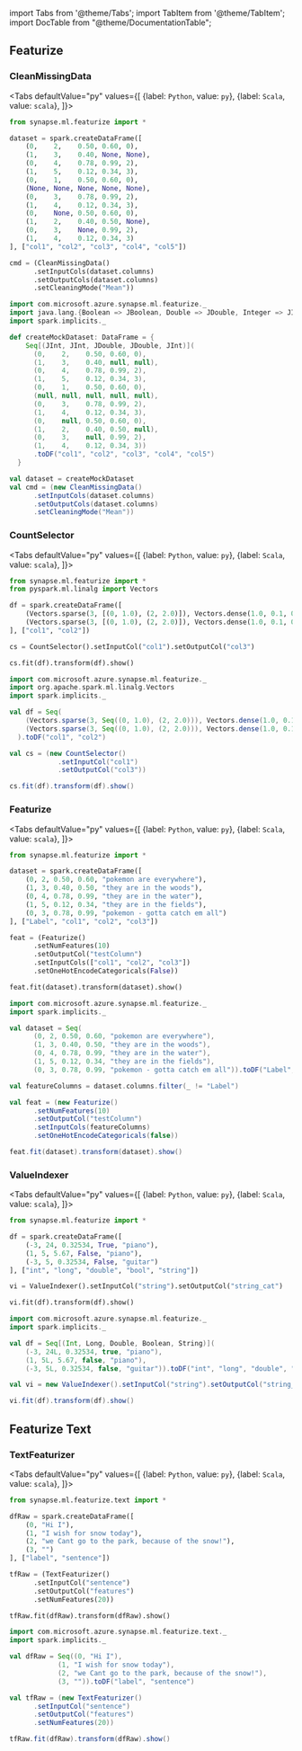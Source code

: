 import Tabs from '@theme/Tabs';
import TabItem from '@theme/TabItem';
import DocTable from "@theme/DocumentationTable";


## Featurize

### CleanMissingData

<Tabs
defaultValue="py"
values={[
{label: `Python`, value: `py`},
{label: `Scala`, value: `scala`},
]}>
<TabItem value="py">

<!--pytest-codeblocks:cont-->

```python
from synapse.ml.featurize import *

dataset = spark.createDataFrame([
    (0,    2,    0.50, 0.60, 0),
    (1,    3,    0.40, None, None),
    (0,    4,    0.78, 0.99, 2),
    (1,    5,    0.12, 0.34, 3),
    (0,    1,    0.50, 0.60, 0),
    (None, None, None, None, None),
    (0,    3,    0.78, 0.99, 2),
    (1,    4,    0.12, 0.34, 3),
    (0,    None, 0.50, 0.60, 0),
    (1,    2,    0.40, 0.50, None),
    (0,    3,    None, 0.99, 2),
    (1,    4,    0.12, 0.34, 3)
], ["col1", "col2", "col3", "col4", "col5"])

cmd = (CleanMissingData()
      .setInputCols(dataset.columns)
      .setOutputCols(dataset.columns)
      .setCleaningMode("Mean"))
```

</TabItem>
<TabItem value="scala">

```scala
import com.microsoft.azure.synapse.ml.featurize._
import java.lang.{Boolean => JBoolean, Double => JDouble, Integer => JInt}
import spark.implicits._

def createMockDataset: DataFrame = {
    Seq[(JInt, JInt, JDouble, JDouble, JInt)](
      (0,    2,    0.50, 0.60, 0),
      (1,    3,    0.40, null, null),
      (0,    4,    0.78, 0.99, 2),
      (1,    5,    0.12, 0.34, 3),
      (0,    1,    0.50, 0.60, 0),
      (null, null, null, null, null),
      (0,    3,    0.78, 0.99, 2),
      (1,    4,    0.12, 0.34, 3),
      (0,    null, 0.50, 0.60, 0),
      (1,    2,    0.40, 0.50, null),
      (0,    3,    null, 0.99, 2),
      (1,    4,    0.12, 0.34, 3))
      .toDF("col1", "col2", "col3", "col4", "col5")
  }

val dataset = createMockDataset
val cmd = (new CleanMissingData()
      .setInputCols(dataset.columns)
      .setOutputCols(dataset.columns)
      .setCleaningMode("Mean"))
```

</TabItem>
</Tabs>

<DocTable className="CleanMissingData"
py="synapse.ml.featurize.html#module-synapse.ml.featurize.CleanMissingData"
scala="com/microsoft/azure/synapse/ml/featurize/CleanMissingData.html"
sourceLink="https://github.com/microsoft/SynapseML/blob/master/core/src/main/scala/com/microsoft/azure/synapse/ml/featurize/CleanMissingData.scala" />


### CountSelector

<Tabs
defaultValue="py"
values={[
{label: `Python`, value: `py`},
{label: `Scala`, value: `scala`},
]}>
<TabItem value="py">




<!--pytest-codeblocks:cont-->

```python
from synapse.ml.featurize import *
from pyspark.ml.linalg import Vectors

df = spark.createDataFrame([
    (Vectors.sparse(3, [(0, 1.0), (2, 2.0)]), Vectors.dense(1.0, 0.1, 0)),
    (Vectors.sparse(3, [(0, 1.0), (2, 2.0)]), Vectors.dense(1.0, 0.1, 0))
], ["col1", "col2"])

cs = CountSelector().setInputCol("col1").setOutputCol("col3")

cs.fit(df).transform(df).show()
```

</TabItem>
<TabItem value="scala">

```scala
import com.microsoft.azure.synapse.ml.featurize._
import org.apache.spark.ml.linalg.Vectors
import spark.implicits._

val df = Seq(
    (Vectors.sparse(3, Seq((0, 1.0), (2, 2.0))), Vectors.dense(1.0, 0.1, 0)),
    (Vectors.sparse(3, Seq((0, 1.0), (2, 2.0))), Vectors.dense(1.0, 0.1, 0))
  ).toDF("col1", "col2")

val cs = (new CountSelector()
            .setInputCol("col1")
            .setOutputCol("col3"))

cs.fit(df).transform(df).show()
```

</TabItem>
</Tabs>

<DocTable className="CountSelector"
py="synapse.ml.featurize.html#module-synapse.ml.featurize.CountSelector"
scala="com/microsoft/azure/synapse/ml/featurize/CountSelector.html"
sourceLink="https://github.com/microsoft/SynapseML/blob/master/core/src/main/scala/com/microsoft/azure/synapse/ml/featurize/CountSelector.scala" />


### Featurize

<Tabs
defaultValue="py"
values={[
{label: `Python`, value: `py`},
{label: `Scala`, value: `scala`},
]}>
<TabItem value="py">




<!--pytest-codeblocks:cont-->

```python
from synapse.ml.featurize import *

dataset = spark.createDataFrame([
    (0, 2, 0.50, 0.60, "pokemon are everywhere"),
    (1, 3, 0.40, 0.50, "they are in the woods"),
    (0, 4, 0.78, 0.99, "they are in the water"),
    (1, 5, 0.12, 0.34, "they are in the fields"),
    (0, 3, 0.78, 0.99, "pokemon - gotta catch em all")
], ["Label", "col1", "col2", "col3"])

feat = (Featurize()
      .setNumFeatures(10)
      .setOutputCol("testColumn")
      .setInputCols(["col1", "col2", "col3"])
      .setOneHotEncodeCategoricals(False))

feat.fit(dataset).transform(dataset).show()
```

</TabItem>
<TabItem value="scala">

```scala
import com.microsoft.azure.synapse.ml.featurize._
import spark.implicits._

val dataset = Seq(
      (0, 2, 0.50, 0.60, "pokemon are everywhere"),
      (1, 3, 0.40, 0.50, "they are in the woods"),
      (0, 4, 0.78, 0.99, "they are in the water"),
      (1, 5, 0.12, 0.34, "they are in the fields"),
      (0, 3, 0.78, 0.99, "pokemon - gotta catch em all")).toDF("Label", "col1", "col2", "col3")

val featureColumns = dataset.columns.filter(_ != "Label")

val feat = (new Featurize()
      .setNumFeatures(10)
      .setOutputCol("testColumn")
      .setInputCols(featureColumns)
      .setOneHotEncodeCategoricals(false))

feat.fit(dataset).transform(dataset).show()
```

</TabItem>
</Tabs>

<DocTable className="Featurize"
py="synapse.ml.featurize.html#module-synapse.ml.featurize.Featurize"
scala="com/microsoft/azure/synapse/ml/featurize/Featurize.html"
sourceLink="https://github.com/microsoft/SynapseML/blob/master/core/src/main/scala/com/microsoft/azure/synapse/ml/featurize/Featurize.scala" />


### ValueIndexer

<Tabs
defaultValue="py"
values={[
{label: `Python`, value: `py`},
{label: `Scala`, value: `scala`},
]}>
<TabItem value="py">




<!--pytest-codeblocks:cont-->

```python
from synapse.ml.featurize import *

df = spark.createDataFrame([
    (-3, 24, 0.32534, True, "piano"),
    (1, 5, 5.67, False, "piano"),
    (-3, 5, 0.32534, False, "guitar")
], ["int", "long", "double", "bool", "string"])

vi = ValueIndexer().setInputCol("string").setOutputCol("string_cat")

vi.fit(df).transform(df).show()
```

</TabItem>
<TabItem value="scala">

```scala
import com.microsoft.azure.synapse.ml.featurize._
import spark.implicits._

val df = Seq[(Int, Long, Double, Boolean, String)](
    (-3, 24L, 0.32534, true, "piano"),
    (1, 5L, 5.67, false, "piano"),
    (-3, 5L, 0.32534, false, "guitar")).toDF("int", "long", "double", "bool", "string")

val vi = new ValueIndexer().setInputCol("string").setOutputCol("string_cat")

vi.fit(df).transform(df).show()
```

</TabItem>
</Tabs>

<DocTable className="ValueIndexer"
py="synapse.ml.featurize.html#module-synapse.ml.featurize.ValueIndexer"
scala="com/microsoft/azure/synapse/ml/featurize/ValueIndexer.html"
sourceLink="https://github.com/microsoft/SynapseML/blob/master/core/src/main/scala/com/microsoft/azure/synapse/ml/featurize/ValueIndexer.scala" />

## Featurize Text

### TextFeaturizer

<Tabs
defaultValue="py"
values={[
{label: `Python`, value: `py`},
{label: `Scala`, value: `scala`},
]}>
<TabItem value="py">




<!--pytest-codeblocks:cont-->

```python
from synapse.ml.featurize.text import *

dfRaw = spark.createDataFrame([
    (0, "Hi I"),
    (1, "I wish for snow today"),
    (2, "we Cant go to the park, because of the snow!"),
    (3, "")
], ["label", "sentence"])

tfRaw = (TextFeaturizer()
      .setInputCol("sentence")
      .setOutputCol("features")
      .setNumFeatures(20))

tfRaw.fit(dfRaw).transform(dfRaw).show()
```

</TabItem>
<TabItem value="scala">

```scala
import com.microsoft.azure.synapse.ml.featurize.text._
import spark.implicits._

val dfRaw = Seq((0, "Hi I"),
            (1, "I wish for snow today"),
            (2, "we Cant go to the park, because of the snow!"),
            (3, "")).toDF("label", "sentence")

val tfRaw = (new TextFeaturizer()
      .setInputCol("sentence")
      .setOutputCol("features")
      .setNumFeatures(20))

tfRaw.fit(dfRaw).transform(dfRaw).show()
```

</TabItem>
</Tabs>

<DocTable className="TextFeaturizer"
py="synapse.ml.featurize.text.html#module-synapse.ml.featurize.text.TextFeaturizer"
scala="com/microsoft/azure/synapse/ml/featurize/text/TextFeaturizer.html"
sourceLink="https://github.com/microsoft/SynapseML/blob/master/core/src/main/scala/com/microsoft/azure/synapse/ml/featurize/text/TextFeaturizer.scala" />


